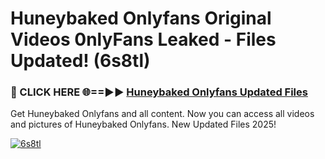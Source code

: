 # Huneybaked Onlyfans Original Videos 0nlyFans Leaked - Files Updated! (6s8tl)

<h3>🔴 CLICK HERE 🌐==►► <a href="https://tinyurl.com/ehrbuxhb" rel="nofollow">Huneybaked Onlyfans Updated Files</a></h3>

Get Huneybaked Onlyfans and all content. Now you can access all videos and pictures of Huneybaked Onlyfans. New Updated Files 2025!

[![6s8tl](https://i.imgur.com/lVYEuWS.gif)](https://tinyurl.com/ehrbuxhb)

